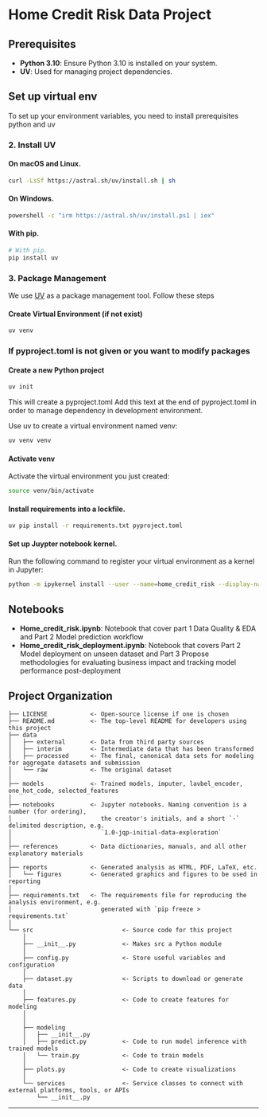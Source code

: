 # Home Credit Risk Data Project

## Prerequisites

- **Python 3.10**: Ensure Python 3.10 is installed on your system.
- **UV**: Used for managing project dependencies.

## Set up virtual env 
To set up your environment variables, you need to install prerequisites python and uv 

### 2. **Install UV**

#### On macOS and Linux.

```bash
curl -LsSf https://astral.sh/uv/install.sh | sh
```

#### On Windows.
```bash
powershell -c "irm https://astral.sh/uv/install.ps1 | iex"
```
#### With pip.
```bash
# With pip.
pip install uv
```
### 3. **Package Management**
We use [UV](https://docs.astral.sh/uv/getting-started/features/) as a package management tool. Follow these steps

#### Create Virtual Environment (if not exist)
```bash
uv venv
```

### If pyproject.toml is not given or you want to modify packages
#### Create a new Python project 
```bash
uv init
```
This will create a pyproject.toml Add this text at the end of pyproject.toml in order to manage dependency in development environment.

Use uv to create a virtual environment named venv:

```bash
uv venv venv
```
#### Activate venv
Activate the virtual environment you just created:
```bash
source venv/bin/activate
```
#### Install requirements into a lockfile.
```bash
uv pip install -r requirements.txt pyproject.toml
```
#### Set up Juypter notebook kernel.
Run the following command to register your virtual environment as a kernel in Jupyter:
```bash
python -m ipykernel install --user --name=home_credit_risk --display-name "Python (home_credit_risk)"
```
## Notebooks

- **Home_credit_risk.ipynb**: Notebook that cover part 1 Data Quality & EDA and Part 2 Model prediction workflow
- **Home_credit_risk_deployment.ipynb**: Notebook that covers Part 2 Model deployment on unseen dataset and Part 3 Propose methodologies for evaluating business impact and tracking model performance post-deployment


## Project Organization

```
├── LICENSE            <- Open-source license if one is chosen
├── README.md          <- The top-level README for developers using this project
├── data
│   ├── external       <- Data from third party sources
│   ├── interim        <- Intermediate data that has been transformed
│   ├── processed      <- The final, canonical data sets for modeling for aggregate datasets and submission
│   └── raw            <- The original dataset
│
├── models             <- Trained models, imputer, lavbel_encoder, one_hot_code, selected_features
│
├── notebooks          <- Jupyter notebooks. Naming convention is a number (for ordering),
│                         the creator's initials, and a short `-` delimited description, e.g.
│                         `1.0-jqp-initial-data-exploration`
│
├── references         <- Data dictionaries, manuals, and all other explanatory materials
│
├── reports            <- Generated analysis as HTML, PDF, LaTeX, etc.
│   └── figures        <- Generated graphics and figures to be used in reporting
│
├── requirements.txt   <- The requirements file for reproducing the analysis environment, e.g.
│                         generated with `pip freeze > requirements.txt`
│
└── src                         <- Source code for this project
    │
    ├── __init__.py             <- Makes src a Python module
    │
    ├── config.py               <- Store useful variables and configuration
    │
    ├── dataset.py              <- Scripts to download or generate data
    │
    ├── features.py             <- Code to create features for modeling
    │
    │    
    ├── modeling                
    │   ├── __init__.py 
    │   ├── predict.py          <- Code to run model inference with trained models          
    │   └── train.py            <- Code to train models
    │
    ├── plots.py                <- Code to create visualizations 
    │
    └── services                <- Service classes to connect with external platforms, tools, or APIs
        └── __init__.py 
```

--------